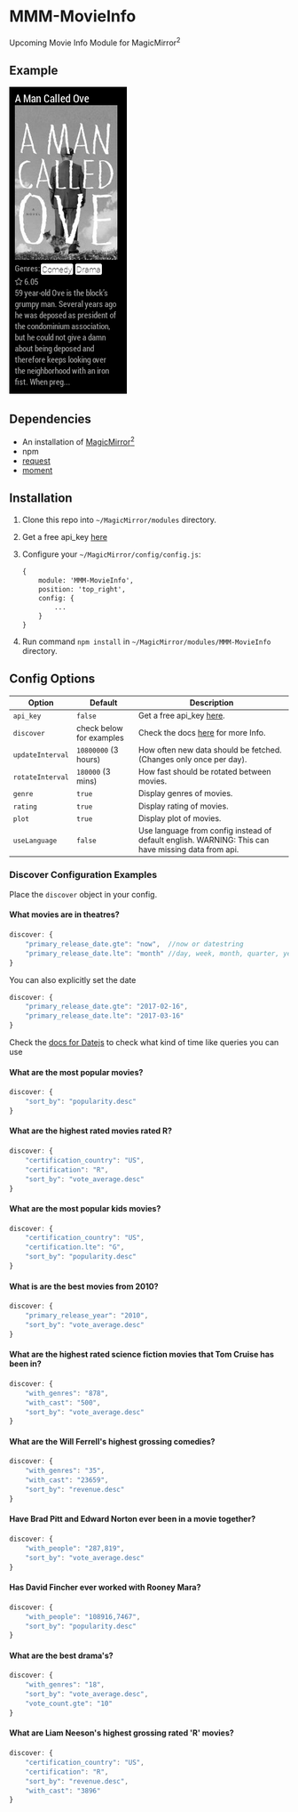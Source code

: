 # MMM-MovieInfo
Upcoming Movie Info Module for MagicMirror<sup>2</sup>

## Example

![](.github/example.jpg)

## Dependencies
  * An installation of [MagicMirror<sup>2</sup>](https://github.com/MichMich/MagicMirror)
  * npm
  * [request](https://www.npmjs.com/package/request)
  * [moment](https://www.npmjs.com/package/moment)

## Installation
 1. Clone this repo into `~/MagicMirror/modules` directory.
 2. Get a free api_key [here](https://www.themoviedb.org/faq/api)
 3. Configure your `~/MagicMirror/config/config.js`:

    ```
    {
        module: 'MMM-MovieInfo',
        position: 'top_right',
        config: {
            ...
        }
    }
    ```
 4. Run command `npm install` in `~/MagicMirror/modules/MMM-MovieInfo` directory.

## Config Options

| **Option** | **Default** | **Description** |
| --- | --- | --- |
| `api_key` | `false` | Get a free api_key [here](https://www.themoviedb.org/faq/api). |
| `discover` | check below for examples | Check the docs [here](https://www.themoviedb.org/documentation/api/discover) for more Info. |
| `updateInterval` | `10800000` (3 hours) | How often new data should be fetched. (Changes only once per day). |
| `rotateInterval` | `180000` (3 mins) | How fast should be rotated between movies. |
| `genre` | `true` | Display genres of movies. |
| `rating` | `true` | Display rating of movies. |
| `plot` | `true` | Display plot of movies. |
| `useLanguage` | `false` | Use language from config instead of default english. WARNING: This can have missing data from api. |

### Discover Configuration Examples

Place the `discover` object in your config.

#### What movies are in theatres?

```javascript
discover: {
    "primary_release_date.gte": "now",  //now or datestring
    "primary_release_date.lte": "month" //day, week, month, quarter, year or datestring
}
```

You can also explicitly set the date

```javascript
discover: {
    "primary_release_date.gte": "2017-02-16",
    "primary_release_date.lte": "2017-03-16"
}
```

Check the [docs for Datejs](https://github.com/datejs/Datejs) to check what kind of time like queries you can use

#### What are the most popular movies?

```javascript
discover: {
    "sort_by": "popularity.desc"
}
```

#### What are the highest rated movies rated R?

```javascript
discover: {
    "certification_country": "US",
    "certification": "R",
    "sort_by": "vote_average.desc"
}
```

#### What are the most popular kids movies?

```javascript
discover: {
    "certification_country": "US",
    "certification.lte": "G",
    "sort_by": "popularity.desc"
}
```

#### What is are the best movies from 2010?

```javascript
discover: {
    "primary_release_year": "2010",
    "sort_by": "vote_average.desc"
}
```

#### What are the highest rated science fiction movies that Tom Cruise has been in?

```javascript
discover: {
    "with_genres": "878",
    "with_cast": "500",
    "sort_by": "vote_average.desc"
}
```

#### What are the Will Ferrell's highest grossing comedies?

```javascript
discover: {
    "with_genres": "35",
    "with_cast": "23659",
    "sort_by": "revenue.desc"
}
```

#### Have Brad Pitt and Edward Norton ever been in a movie together?

```javascript
discover: {
    "with_people": "287,819",
    "sort_by": "vote_average.desc"
}
```

#### Has David Fincher ever worked with Rooney Mara?

```javascript
discover: {
    "with_people": "108916,7467",
    "sort_by": "popularity.desc"
}
```

#### What are the best drama's?

```javascript
discover: {
    "with_genres": "18",
    "sort_by": "vote_average.desc",
    "vote_count.gte": "10"
}
```

#### What are Liam Neeson's highest grossing rated 'R' movies?

```javascript
discover: {
    "certification_country": "US",
    "certification": "R",
    "sort_by": "revenue.desc",
    "with_cast": "3896"
}
```
